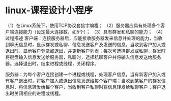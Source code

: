 # linux-课程设计小程序
（1）在Linux系统下，使用TCP协议套接字编程；
（2）服务器应具有处理多个客户端连接能力（设定最大连接数，如5个）；
（3）具有群发和私聊的能力；
（4）过程描述
客户端：连接服务器后，应能接收服务器发来信息并处理的能力，当收到聊天信息时，显示群发或私聊、信息发送客户及发送的信息，当收到客户加入或退出时，显示客户登录或退出，并更新客户列表；每次可选择群发或私聊，群发时将键盘输入信息发送给服务器，私聊时，选择私聊客户并将输入信息发送给服务器。选择退出时，结束进程或线程，关闭程序。

服务器：为每个客户连接创建一个进程或线程，处理客户信息，当有新客户加入或有客户退出时，将客户加入或退出信息发送给每个客户端；当收到某客户的群发信息时，将信息转发给每个客户，当收到客户私聊时将信息转发给私聊客户；客户退出时关闭相应的进程或线程。
